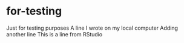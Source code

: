 # for-testing
Just for testing purposes
A line I wrote on my local computer
Adding another line
This is a line from RStudio